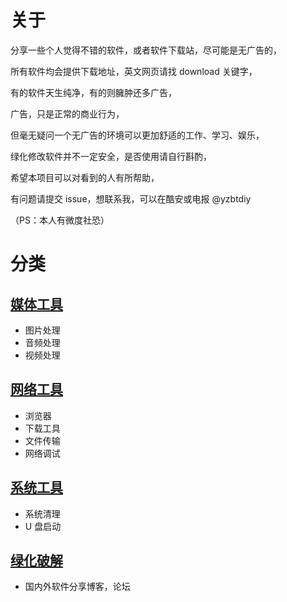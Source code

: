 # 关于

分享一些个人觉得不错的软件，或者软件下载站，尽可能是无广告的，

所有软件均会提供下载地址，英文网页请找 download 关键字，

有的软件天生纯净，有的则臃肿还多广告，

广告，只是正常的商业行为，

但毫无疑问一个无广告的环境可以更加舒适的工作、学习、娱乐，

绿化修改软件并不一定安全，是否使用请自行斟酌，

希望本项目可以对看到的人有所帮助，

有问题请提交 issue，想联系我，可以在酷安或电报 @yzbtdiy

（PS：本人有微度社恐）

# 分类

## [媒体工具](MediaTools.md)

* 图片处理
* 音频处理
* 视频处理

## [网络工具](NetTools.md)

* 浏览器
* 下载工具
* 文件传输
* 网络调试

## [系统工具](SystemTools.md)

* 系统清理
* U 盘启动

## [绿化破解](GreenCrack.md)

* 国内外软件分享博客，论坛